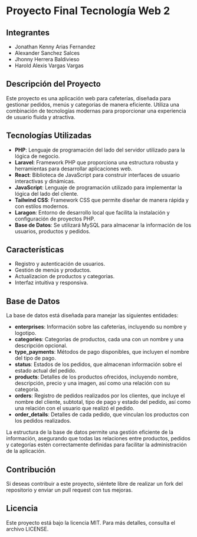 

# Proyecto Final Tecnología Web 2

## Integrantes
- Jonathan Kenny Arias Fernandez
- Alexander Sanchez Salces
- Jhonny Herrera Baldivieso
- Harold Alexis Vargas Vargas

## Descripción del Proyecto

Este proyecto es una aplicación web para cafeterías, diseñada para gestionar pedidos, menús y categorias de manera eficiente. Utiliza una combinación de tecnologías modernas para proporcionar una experiencia de usuario fluida y atractiva.

## Tecnologías Utilizadas

- **PHP**: Lenguaje de programación del lado del servidor utilizado para la lógica de negocio.
- **Laravel**: Framework PHP que proporciona una estructura robusta y herramientas para desarrollar aplicaciones web.
- **React**: Biblioteca de JavaScript para construir interfaces de usuario interactivas y dinámicas.
- **JavaScript**: Lenguaje de programación utilizado para implementar la lógica del lado del cliente.
- **Tailwind CSS**: Framework CSS que permite diseñar de manera rápida y con estilos modernos.
- **Laragon**: Entorno de desarrollo local que facilita la instalación y configuración de proyectos PHP.
- **Base de Datos**: Se utilizará MySQL para almacenar la información de los usuarios, productos y pedidos.

## Características

- Registro y autenticación de usuarios.
- Gestión de menús y productos.
- Actualizacion de productos y categorias.
- Interfaz intuitiva y responsiva.

## Base de Datos

La base de datos está diseñada para manejar las siguientes entidades:

- **enterprises**: Información sobre las cafeterías, incluyendo su nombre y logotipo.
- **categories**: Categorías de productos, cada una con un nombre y una descripción opcional.
- **type_payments**: Métodos de pago disponibles, que incluyen el nombre del tipo de pago.
- **status**: Estados de los pedidos, que almacenan información sobre el estado actual del pedido.
- **products**: Detalles de los productos ofrecidos, incluyendo nombre, descripción, precio y una imagen, así como una relación con su categoría.
- **orders**: Registro de pedidos realizados por los clientes, que incluye el nombre del cliente, subtotal, tipo de pago y estado del pedido, así como una relación con el usuario que realizó el pedido.
- **order_details**: Detalles de cada pedido, que vinculan los productos con los pedidos realizados.

La estructura de la base de datos permite una gestión eficiente de la información, asegurando que todas las relaciones entre productos, pedidos y categorías estén correctamente definidas para facilitar la administración de la aplicación.


## Contribución

Si deseas contribuir a este proyecto, siéntete libre de realizar un fork del repositorio y enviar un pull request con tus mejoras.

## Licencia

Este proyecto está bajo la licencia MIT. Para más detalles, consulta el archivo LICENSE.


